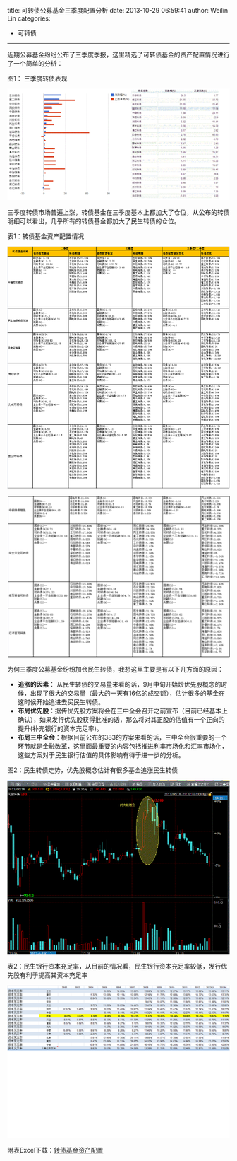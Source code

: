 title: 可转债公募基金三季度配置分析
date: 2013-10-29 06:59:41
author: Weilin Lin
categories:
- 可转债
---

近期公募基金纷纷公布了三季度季报，这里精选了可转债基金的资产配置情况进行了一个简单的分析：


图1： 三季度转债表现

![三季度转债表现](/uploads/2013/10/三季度转债表现.gif)

三季度转债市场普遍上涨，转债基金在三季度基本上都加大了仓位，从公布的转债明细可以看出，几乎所有的转债基金都加大了民生转债的仓位。

表1：转债基金资产配置情况

![公募基金仓位1](/uploads/2013/10/公募基金仓位1.png)

![公募基金仓位2](/uploads/2013/10/公募基金仓位2.png)


为何三季度公募基金纷纷加仓民生转债，我想这里主要是有以下几方面的原因：

*  **追涨的因素**： 从民生转债的交易量来看的话，9月中旬开始炒优先股概念的时候，出现了很大的交易量（最大的一天有16亿的成交额），估计很多的基金在这时候开始追进去买民生转债。
*  **布局优先股**：据传优先股方案将会在三中全会召开之前宣布（目前已经基本上确认），如果发行优先股获得批准的话，那么将对其正股的估值有一个正向的提升(补充银行的资本充足率)。</span>
*  **布局三中全会**：根据目前公布的383的方案来看的话，三中全会很重要的一个环节就是金融改革，这里面最重要的内容包括推进利率市场化和汇率市场化，这些方案对于民生银行估值的具体影响有待于进一步的分析。

	

图2：民生转债走势，优先股概念估计有很多基金追涨民生转债

![民生转债走势](/uploads/2013/10/民生转债走势.gif)

表2：民生银行资本充足率，从目前的情况看，民生银行资本充足率较低，发行优先股有利于提高其资本充足率

![民生银行资本充足率](/uploads/2013/10/民生银行资本充足率.png)

附表Excel下载：[转债基金资产配置](/uploads/2013/10/转债基金资产配置.xlsx)

	

	

	

	

	

	

	

	